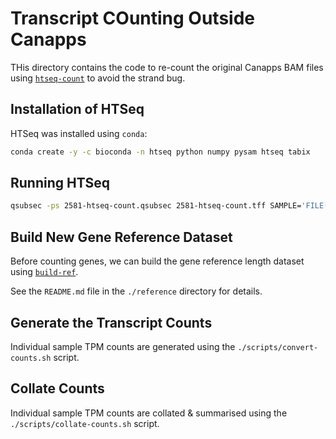 # Transcript COunting Outside Canapps

THis directory contains the code to re-count the original Canapps BAM files using [`htseq-count`](https://htseq.readthedocs.io/en/master/htseqcount.html) to avoid the strand bug.

## Installation of HTSeq

HTSeq was installed using `conda`:

~~~bash
conda create -y -c bioconda -n htseq python numpy pysam htseq tabix
~~~

## Running HTSeq

~~~bash
qsubsec -ps 2581-htseq-count.qsubsec 2581-htseq-count.tff SAMPLE='FILE(../../metadata/2581-samples.txt)'
~~~

## Build New Gene Reference Dataset

Before counting genes, we can build the gene reference length dataset using [`build-ref`](https://gitlab.internal.sanger.ac.uk/ad33/build-ref).

See the `README.md` file in the `./reference` directory for details.

## Generate the Transcript Counts

Individual sample TPM counts are generated using the `./scripts/convert-counts.sh` script.

## Collate Counts

Individual sample TPM counts are collated & summarised using the `./scripts/collate-counts.sh` script.

